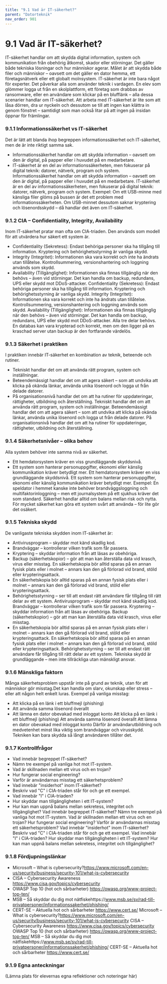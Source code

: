 ```yaml
---
title: "9.1 Vad är IT-säkerhet?"
parent: "Datorteknik"
nav_order: 901
---
```


# 9.1 Vad är IT-säkerhet?

IT-säkerhet handlar om att skydda digital information, system och kommunikation från obehörig åtkomst, skador eller störningar. Det gäller både tekniska lösningar och hur människor agerar. Målet är att skydda både filer och människor – oavsett om det gäller en dator hemma, ett företagsnätverk eller ett globalt molnsystem.
IT-säkerhet är inte bara något för experter. Det påverkar alla som använder teknik i vardagen. En elev som glömmer logga ut från en skolplattform, ett företag som drabbas av ransomware, eller en användare som klickar på en blufflänk – alla dessa scenarier handlar om IT-säkerhet.
Att arbeta med IT-säkerhet är lite som att låsa dörren, dra ur nyckeln och dessutom se till att ingen kan klättra in genom fönstret – samtidigt som man också litar på att ingen på insidan öppnar för främlingar.
### 9.1.1 Informationssäkerhet vs IT-säkerhet
Det är lätt att blanda ihop begreppen informationssäkerhet och IT-säkerhet, men de är inte riktigt samma sak.
- Informationssäkerhet handlar om att skydda information – oavsett om den är digital, på papper eller i huvudet på en medarbetare.
- IT-säkerhet är en del av informationssäkerheten, men fokuserar på digital teknik: datorer, nätverk, program och system.
Informationssäkerhet handlar om att skydda information – oavsett om den är digital, på papper eller i huvudet på en medarbetare.
IT-säkerhet är en del av informationssäkerheten, men fokuserar på digital teknik: datorer, nätverk, program och system.
Exempel: Om ett USB-minne med känsliga filer glöms på bussen är det ett problem med informationssäkerheten. Om USB-minnet dessutom saknar kryptering och lösenordsskydd – då handlar det även om IT-säkerhet.
### 9.1.2 CIA – Confidentiality, Integrity, Availability
Inom IT-säkerhet pratar man ofta om CIA-triaden. Den används som modell för att utvärdera hur säkert ett system är.
- Confidentiality (Sekretess): Endast behöriga personer ska ha tillgång till information. Kryptering och behörighetsstyrning är vanliga skydd.
- Integrity (Integritet): Informationen ska vara korrekt och inte ha ändrats utan tillåtelse. Kontrollsummering, versionshantering och loggning används som skydd.
- Availability (Tillgänglighet): Informationen ska finnas tillgänglig när den behövs – även vid störningar. Det kan handla om backup, redundans, UPS eller skydd mot DDoS-attacker.
Confidentiality (Sekretess): Endast behöriga personer ska ha tillgång till information. Kryptering och behörighetsstyrning är vanliga skydd.
Integrity (Integritet): Informationen ska vara korrekt och inte ha ändrats utan tillåtelse. Kontrollsummering, versionshantering och loggning används som skydd.
Availability (Tillgänglighet): Informationen ska finnas tillgänglig när den behövs – även vid störningar. Det kan handla om backup, redundans, UPS eller skydd mot DDoS-attacker.
Alla tre delar behövs. En databas kan vara krypterad och korrekt, men om den ligger på en kraschad server utan backup är den fortfarande värdelös.
### 9.1.3 Säkerhet i praktiken
I praktiken innebär IT-säkerhet en kombination av teknik, beteende och rutiner.
- Tekniskt handlar det om att använda rätt program, system och inställningar.
- Beteendemässigt handlar det om att agera säkert – som att undvika att klicka på okända länkar, använda unika lösenord och logga ut från delade datorer.
- På organisationsnivå handlar det om att ha rutiner för uppdateringar, rättigheter, utbildning och återställning.
Tekniskt handlar det om att använda rätt program, system och inställningar.
Beteendemässigt handlar det om att agera säkert – som att undvika att klicka på okända länkar, använda unika lösenord och logga ut från delade datorer.
På organisationsnivå handlar det om att ha rutiner för uppdateringar, rättigheter, utbildning och återställning.
### 9.1.4 Säkerhetsnivåer – olika behov
Alla system behöver inte samma nivå av säkerhet.
- Ett hemdatorsystem kräver en viss grundläggande skyddsnivå.
- Ett system som hanterar personuppgifter, ekonomi eller känslig kommunikation kräver betydligt mer.
Ett hemdatorsystem kräver en viss grundläggande skyddsnivå.
Ett system som hanterar personuppgifter, ekonomi eller känslig kommunikation kräver betydligt mer.
Exempel: En speldator i hemmet kanske inte behöver brandväggsloggning och multifaktorinloggning – men ett journalsystem på ett sjukhus kräver det som standard.
Säkerhet handlar alltid om balans mellan risk och nytta. För mycket säkerhet kan göra ett system svårt att använda – för lite gör det osäkert.
### 9.1.5 Tekniska skydd
De vanligaste tekniska skydden inom IT-säkerhet är:
- Antivirusprogram – skyddar mot känd skadlig kod.
- Brandväggar – kontrollerar vilken trafik som får passera.
- Kryptering – skyddar information från att läsas av obehöriga.
- Backup (säkerhetskopior) – gör att man kan återställa data vid krasch, virus eller misstag. En säkerhetskopia bör alltid sparas på en annan fysisk plats eller i molnet – annars kan den gå förlorad vid brand, stöld eller krypteringsattack.
- En säkerhetskopia bör alltid sparas på en annan fysisk plats eller i molnet – annars kan den gå förlorad vid brand, stöld eller krypteringsattack.
- Behörighetsstyrning – ser till att endast rätt användare får tillgång till rätt delar av ett system.
Antivirusprogram – skyddar mot känd skadlig kod.
Brandväggar – kontrollerar vilken trafik som får passera.
Kryptering – skyddar information från att läsas av obehöriga.
Backup (säkerhetskopior) – gör att man kan återställa data vid krasch, virus eller misstag.
- En säkerhetskopia bör alltid sparas på en annan fysisk plats eller i molnet – annars kan den gå förlorad vid brand, stöld eller krypteringsattack.
En säkerhetskopia bör alltid sparas på en annan fysisk plats eller i molnet – annars kan den gå förlorad vid brand, stöld eller krypteringsattack.
Behörighetsstyrning – ser till att endast rätt användare får tillgång till rätt delar av ett system.
Tekniska skydd är grundläggande – men inte tillräckliga utan mänskligt ansvar.
### 9.1.6 Mänskliga faktorn
Många säkerhetsproblem uppstår inte på grund av teknik, utan för att människor gör misstag.Det kan handla om slarv, okunskap eller stress – eller att någon helt enkelt luras.
Exempel på vanliga misstag:
- Att klicka på en länk i ett bluffmejl (phishing)
- Att använda samma lösenord överallt
- Att lämna en dator obevakad med inloggat konto
Att klicka på en länk i ett bluffmejl (phishing)
Att använda samma lösenord överallt
Att lämna en dator obevakad med inloggat konto
Därför är användarutbildning och medvetenhet minst lika viktig som brandväggar och virusskydd. Tekniken kan bara skydda så långt användaren tillåter det.
### 9.1.7 Kontrollfrågor
- Vad innebär begreppet IT-säkerhet?
- Nämn tre exempel på vanliga hot mot IT-system.
- Vad är skillnaden mellan ett virus och en trojan?
- Hur fungerar social engineering?
- Varför är användarnas misstag ett säkerhetsproblem?
- Vad innebär "insiderhot" inom IT-säkerhet?
- Beskriv vad "C" i CIA-triaden står för och ge ett exempel.
- Vad innebär "I" i CIA-triaden?
- Hur skyddar man tillgängligheten i ett IT-system?
- Hur kan man uppnå balans mellan sekretess, integritet och tillgänglighet?
Vad innebär begreppet IT-säkerhet?
Nämn tre exempel på vanliga hot mot IT-system.
Vad är skillnaden mellan ett virus och en trojan?
Hur fungerar social engineering?
Varför är användarnas misstag ett säkerhetsproblem?
Vad innebär "insiderhot" inom IT-säkerhet?
Beskriv vad "C" i CIA-triaden står för och ge ett exempel.
Vad innebär "I" i CIA-triaden?
Hur skyddar man tillgängligheten i ett IT-system?
Hur kan man uppnå balans mellan sekretess, integritet och tillgänglighet?
### 9.1.8 Fördjupningslänkar
- Microsoft – What is cybersecurity?https://www.microsoft.com/en-us/security/business/security-101/what-is-cybersecurity
- CISA – Cybersecurity Awareness https://www.cisa.gov/topics/cybersecurity
- OWASP Top 10 (hot och sårbarheter) https://owasp.org/www-project-top-ten/
- MSB – Så skyddar du dig mot nätfiskehttps://www.msb.se/sv/rad-till-privatpersoner/informationssakerhet/phishing/
- CERT-SE – Aktuella hot och sårbarheter https://www.cert.se/
Microsoft – What is cybersecurity?https://www.microsoft.com/en-us/security/business/security-101/what-is-cybersecurity
CISA – Cybersecurity Awareness https://www.cisa.gov/topics/cybersecurity
OWASP Top 10 (hot och sårbarheter) https://owasp.org/www-project-top-ten/
MSB – Så skyddar du dig mot nätfiskehttps://www.msb.se/sv/rad-till-privatpersoner/informationssakerhet/phishing/
CERT-SE – Aktuella hot och sårbarheter https://www.cert.se/
### 9.1.9 Egna anteckningar
(Lämna plats för elevernas egna reflektioner och noteringar här)
